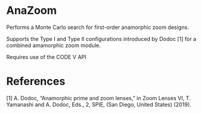 # AnaZoom

Performs a Monte Carlo search for first-order anamorphic zoom designs. 

Supports the Type I and Type II configurations introduced by Dodoc [1] for a combined amamorphic zoom module.

Requires use of the CODE V API

# References

[1] A. Dodoc, “Anamorphic prime and zoom lenses,” in Zoom Lenses VI, T. Yamanashi and A. Dodoc, Eds., 2, SPIE, (San Diego, United States) (2019).

